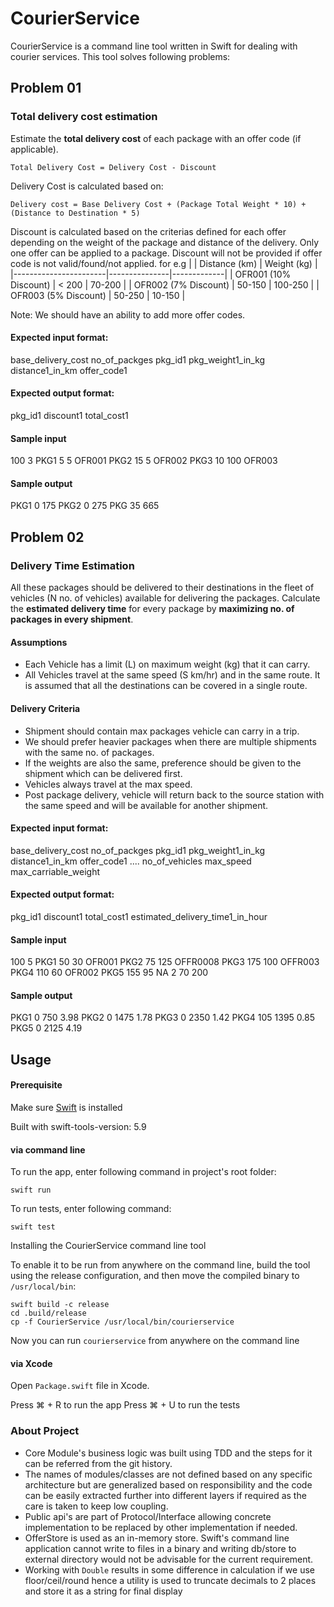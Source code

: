 # CourierService

CourierService is a command line tool written in Swift for dealing with courier services. This tool solves following problems:

## **Problem 01**

### Total delivery cost estimation
Estimate the **total delivery cost** of each package with an offer code (if applicable).

```
Total Delivery Cost = Delivery Cost - Discount
```
Delivery Cost is calculated based on:
```
Delivery cost = Base Delivery Cost + (Package Total Weight * 10) + (Distance to Destination * 5)
```
Discount is calculated based on the criterias defined for each offer depending on the weight of the package and distance of the delivery. Only one offer can be applied to a package. Discount will not be provided if offer code is not valid/found/not applied. 
for e.g
|                       | Distance (km) | Weight (kg) |
|-----------------------|---------------|-------------|
| OFR001 (10% Discount) | < 200         | 70-200      |
| OFR002 (7% Discount)  | 50-150        | 100-250     |
| OFR003 (5% Discount)  | 50-250        | 10-150      |

Note: We should have an ability to add more offer codes.

#### Expected input format:

base_delivery_cost no_of_packges
pkg_id1 pkg_weight1_in_kg distance1_in_km offer_code1

#### Expected output format:

pkg_id1 discount1 total_cost1

#### Sample input
100 3
PKG1 5 5 OFR001
PKG2 15 5 OFR002
PKG3 10 100 OFR003

#### Sample output
PKG1 0 175
PKG2 0 275
PKG 35 665

## **Problem 02**

### Delivery Time Estimation

All these packages should be delivered to their destinations in the fleet of vehicles (N no. of vehicles) available for delivering the packages. 
Calculate the **estimated delivery time** for every package by **maximizing no. of packages in every shipment**.
#### Assumptions
- Each Vehicle has a limit (L) on maximum weight (kg) that it can carry.
- All Vehicles travel at the same speed (S km/hr) and in the same route. It is assumed that all the destinations
 can be covered in a single route.

#### Delivery Criteria
- Shipment should contain max packages vehicle can carry in a trip.
- We should prefer heavier packages when there are multiple shipments with the same no. of packages.
- If the weights are also the same, preference should be given to the shipment which can be delivered first.
- Vehicles always travel at the max speed. 
- Post package delivery, vehicle will return back to the source station with the same speed and will be available for another shipment.

#### Expected input format:

base_delivery_cost no_of_packges
pkg_id1 pkg_weight1_in_kg distance1_in_km offer_code1
....
no_of_vehicles max_speed max_carriable_weight

#### Expected output format:

pkg_id1 discount1 total_cost1 estimated_delivery_time1_in_hour

#### Sample input
100 5
PKG1 50 30 OFR001
PKG2 75 125 OFFR0008
PKG3 175 100 OFFR003
PKG4 110 60 OFR002
PKG5 155 95 NA
2 70 200

#### Sample output
PKG1 0 750 3.98
PKG2 0 1475 1.78
PKG3 0 2350 1.42
PKG4 105 1395 0.85
PKG5 0 2125 4.19

## Usage

#### Prerequisite

Make sure [Swift](https://www.swift.org/install/macos/) is installed

Built with swift-tools-version: 5.9

#### via command line
To run the app, enter following command in project's root folder:

```
swift run
```

To run tests, enter following command:

```
swift test
```

Installing the CourierService command line tool

To enable it to be run from anywhere on the command line, build the tool using the release configuration, and then move the compiled binary to `/usr/local/bin`:

```
swift build -c release
cd .build/release
cp -f CourierService /usr/local/bin/courierservice
```
Now you can run `courierservice` from anywhere on the command line

#### via Xcode
Open `Package.swift` file in Xcode.

Press ⌘ + R to run the app
Press ⌘ + U to run the tests

### About Project

- Core Module's business logic was built using TDD and the steps for it can be referred from the git history. 
- The names of modules/classes are not defined based on any specific architecture but are generalized based on responsibility and the code can be easily extracted further into different layers if required as the care is taken to keep low coupling.
- Public api's are part of Protocol/Interface allowing concrete implementation to be replaced by other implementation if needed.
- OfferStore is used as an in-memory store. Swift's command line application cannot write to files in a binary and writing db/store to external directory would not be advisable for the current requirement.
- Working with `Double` results in some difference in calculation if we use floor/ceil/round hence a utility is used to truncate decimals to 2 places and store it as a string for final display

